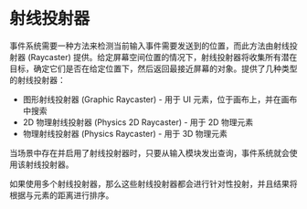 射线投射器
=================
事件系统需要一种方法来检测当前输入事件需要发送到的位置，而此方法由射线投射器 (Raycaster) 提供。给定屏幕空间位置的情况下，射线投射器将收集所有潜在目标，确定它们是否在给定位置下，然后返回最接近屏幕的对象。提供了几种类型的射线投射器：

- 图形射线投射器 (Graphic Raycaster) - 用于 UI 元素，位于画布上，并在画布中搜索
- 2D 物理射线投射器 (Physics 2D Raycaster) - 用于 2D 物理元素
- 物理射线投射器 (Physics Raycaster) - 用于 3D 物理元素

当场景中存在并启用了射线投射器时，只要从输入模块发出查询，事件系统就会使用该射线投射器。

如果使用多个射线投射器，那么这些射线投射器都会进行针对性投射，并且结果将根据与元素的距离进行排序。
